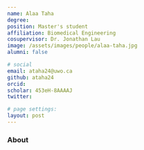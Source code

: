 ```yaml
---
name: Alaa Taha
degree: 
position: Master's student 
affiliation: Biomedical Engineering 
cosupervisor: Dr. Jonathan Lau 
image: /assets/images/people/alaa-taha.jpg 
alumni: false

# social
email: ataha24@uwo.ca
github: ataha24
orcid:
scholar: 453eH-8AAAAJ
twitter: 

# page settings:
layout: post
---
```


### About

